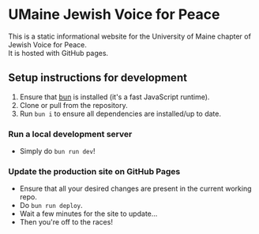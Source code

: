 # UMaine Jewish Voice for Peace

This is a static informational website for the University of Maine chapter of Jewish Voice for Peace.  
It is hosted with GitHub pages.

## Setup instructions for development

1. Ensure that [bun](https://bun.sh/) is installed (it's a fast JavaScript runtime).
2. Clone or pull from the repository.
3. Run `bun i` to ensure all dependencies are installed/up to date.

### Run a local development server

- Simply do `bun run dev`!

### Update the production site on GitHub Pages

- Ensure that all your desired changes are present in the current working repo.
- Do `bun run deploy`.
- Wait a few minutes for the site to update...
- Then you're off to the races!